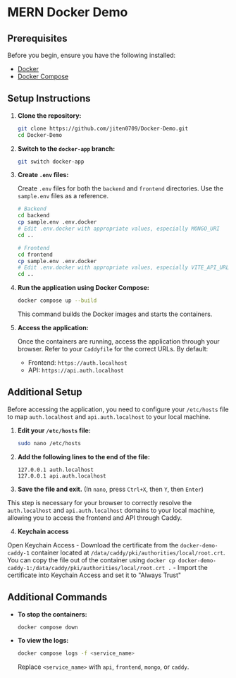 # MERN Docker Demo

## Prerequisites

Before you begin, ensure you have the following installed:

- [Docker](https://www.docker.com/get-started/)
- [Docker Compose](https://docs.docker.com/compose/install/)

## Setup Instructions

1.  **Clone the repository:**

    ```bash
    git clone https://github.com/jiten0709/Docker-Demo.git
    cd Docker-Demo
    ```

2.  **Switch to the `docker-app` branch:**

    ```bash
    git switch docker-app
    ```

3.  **Create `.env` files:**

    Create `.env` files for both the `backend` and `frontend` directories. Use the `sample.env` files as a reference.

    ```bash
    # Backend
    cd backend
    cp sample.env .env.docker
    # Edit .env.docker with appropriate values, especially MONGO_URI
    cd ..

    # Frontend
    cd frontend
    cp sample.env .env.docker
    # Edit .env.docker with appropriate values, especially VITE_API_URL
    cd ..
    ```

4.  **Run the application using Docker Compose:**

    ```bash
    docker compose up --build
    ```

    This command builds the Docker images and starts the containers.

5.  **Access the application:**

    Once the containers are running, access the application through your browser. Refer to your `Caddyfile` for the correct URLs. By default:

    - Frontend: `https://auth.localhost`
    - API: `https://api.auth.localhost`

## Additional Setup

Before accessing the application, you need to configure your `/etc/hosts` file to map `auth.localhost` and `api.auth.localhost` to your local machine.

1.  **Edit your `/etc/hosts` file:**

    ```bash
    sudo nano /etc/hosts
    ```

2.  **Add the following lines to the end of the file:**

    ```
    127.0.0.1 auth.localhost
    127.0.0.1 api.auth.localhost
    ```

3.  **Save the file and exit.** (In `nano`, press `Ctrl+X`, then `Y`, then `Enter`)

This step is necessary for your browser to correctly resolve the `auth.localhost` and `api.auth.localhost` domains to your local machine, allowing you to access the frontend and API through Caddy.

4. **Keychain access**

Open Keychain Access - Download the certificate from the `docker-demo-caddy-1` container located at `/data/caddy/pki/authorities/local/root.crt`. You can copy the file out of the container using `docker cp docker-demo-caddy-1:/data/caddy/pki/authorities/local/root.crt .` - Import the certificate into Keychain Access and set it to "Always Trust"

## Additional Commands

- **To stop the containers:**

  ```bash
  docker compose down
  ```

- **To view the logs:**

  ```bash
  docker compose logs -f <service_name>
  ```

  Replace `<service_name>` with `api`, `frontend`, `mongo`, or `caddy`.
